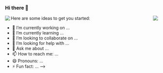 ### Hi there 👋
<div>
  <img align="left" src="https://github-readme-stats.vercel.app/api?username=VXenomac&show_icons=true&count_private=true&include_all_commits=true" />
  <img align="right" src="https://github-readme-stats.vercel.app/api/top-langs/?username=VXenomac&count_private=true&include_all_commits=true" />
</div
<!--
**VXenomac/VXenomac** is a ✨ _special_ ✨ repository because its `README.md` (this file) appears on your GitHub profile.

Here are some ideas to get you started:

- 🔭 I’m currently working on ...
- 🌱 I’m currently learning ...
- 👯 I’m looking to collaborate on ...
- 🤔 I’m looking for help with ...
- 💬 Ask me about ...
- 📫 How to reach me: ...
- 😄 Pronouns: ...
- ⚡ Fun fact: ...
-->
